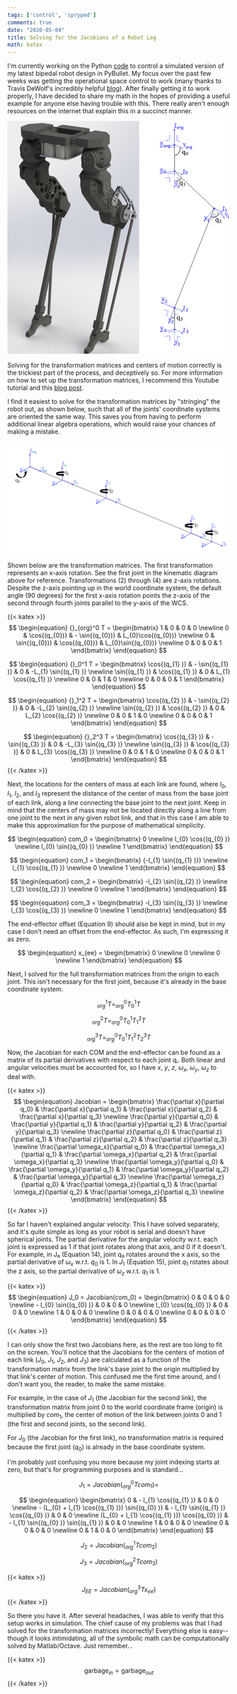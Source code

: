 ```yaml
---
tags: ['control', 'spryped']
comments: true
date: "2020-05-04"
title: Solving for the Jacobians of a Robot Leg
math: katex
---
```

I'm currently working on the Python [code](https://github.com/bbokser/spryped) to control a simulated version of my latest bipedal robot design in PyBullet. My focus over the past few weeks was getting the operational space control to work (many thanks to Travis DeWolf's incredibly helpful [blog](https://studywolf.wordpress.com/site-index/)). After finally getting it to work properly, I have decided to share my math in the hopes of providing a useful example for anyone else having trouble with this. There really aren't enough resources on the internet that explain this in a succinct manner.

![Kinematic Diagram](/images/2020-05-04/kin_diagram.png)

Solving for the transformation matrices and centers of motion correctly is the trickiest part of the process, and deceptively so. For more information on how to set up the transformation matrices, I recommend this Youtube tutorial and this [blog post](https://studywolf.wordpress.com/2017/06/09/deriving-a-robots-transform-matrices/).

I find it easiest to solve for the transformation matrices by "stringing" the robot out, as shown below, such that all of the joints' coordinate systems are oriented the same way. This saves you from having to perform additional linear algebra operations, which would raise your chances of making a mistake.

![Kinematic Diagram 2](/images/2020-05-04/kinematicdiagram-2_orig.png)

Shown below are the transformation matrices. The first transformation represents an x-axis rotation. See the first joint in the kinematic diagram above for reference. Transformations (2) through (4) are z-axis rotations. Despite the z-axis pointing up in the world coordinate system, the default angle (90 degrees) for the first x-axis rotation points the z-axis of the second through fourth joints parallel to the y-axis of the WCS.

{{< katex >}} 
$$
\begin{equation}
	{}_{org}^0 T = \begin{bmatrix}
	1 & 0 & 0 & 0  \newline
	0 & \cos{(q_{0})} & - \sin{(q_{0})} & L_{0}\cos{(q_{0})}  \newline
	0 & \sin{(q_{0})} & \cos{(q_{0})} & L_{0}\sin{(q_{0})}  \newline
	0 & 0 & 0 & 1
	\end{bmatrix}	
\end{equation}
$$


$$
\begin{equation}
	{}_0^1 T = \begin{bmatrix}
	\cos{(q_{1} )} & - \sin{(q_{1} )} & 0 & -L_{1} \sin{(q_{1} )} \newline
	\sin{(q_{1} )} & \cos{(q_{1} )} & 0 & L_{1} \cos{(q_{1} )} \newline
	0 & 0 & 1 & 0 \newline
	0 & 0 & 0 & 1
	\end{bmatrix}
\end{equation}
$$

$$
\begin{equation}
	{}_1^2 T = \begin{bmatrix}
 	\cos{(q_{2} )} & - \sin{(q_{2} )} & 0 & -L_{2} \sin{(q_{2} )} \newline
 	\sin{(q_{2} )} & \cos{(q_{2} )} & 0 & L_{2} \cos{(q_{2} )} \newline
 	0 & 0 & 1 & 0 \newline
 	0 & 0 & 0 & 1
	\end{bmatrix}
\end{equation}
$$

$$
\begin{equation}
	{}_2^3 T = \begin{bmatrix}
 	\cos{(q_{3} )} & - \sin{(q_{3} )} & 0 & -L_{3} \sin{(q_{3} )} \newline
 	\sin{(q_{3} )} & \cos{(q_{3} )} & 0 & L_{3} \cos{(q_{3} )} \newline
 	0 & 0 & 1 & 0 \newline
 	0 & 0 & 0 & 1
	\end{bmatrix}
\end{equation}
$$
{{< /katex >}} 

Next, the locations for the centers of mass at each link are found, where $l_0$, $l_1$, $l_2$, and $l_3$ represent the distance of the center of mass from the base joint of each link, along a line connecting the base joint to the next joint. Keep in mind that the centers of mass may not be located directly along a line from one joint to the next in any given robot link, and that in this case I am able to make this approximation for the purpose of mathematical simplicity.

$$
\begin{equation}
	com_0 = \begin{bmatrix}
 	0 \newline
 	l_{0} \cos{(q_{0} )} \newline
 	l_{0} \sin{(q_{0} )} \newline
 	1
\end{bmatrix}
\end{equation}
$$

$$
\begin{equation}
	com_1 = \begin{bmatrix}
 	{-l_{1} \sin{(q_{1} )}} \newline
 	l_{1} \cos{(q_{1} )} \newline
 	0 \newline
 	1
\end{bmatrix}
\end{equation}
$$

$$
\begin{equation}
	com_2 = \begin{bmatrix}
 	-l_{2} \sin{(q_{2} )} \newline
 	l_{2} \cos{(q_{2} )} \newline
 	0 \newline
 	1
\end{bmatrix}
\end{equation}
$$

$$
\begin{equation}
	com_3 = \begin{bmatrix}
  	-l_{3} \sin{(q_{3} )} \newline
  	l_{3} \cos{(q_{3} )} \newline
  	0 \newline
  	1
\end{bmatrix}
\end{equation}
$$


The end-effector offset (Equation 9) should also be kept in mind, but in my case I don't need an offset from the end-effector. As such, I'm expressing it as zero.

$$
\begin{equation}
	x_{ee} = \begin{bmatrix}
 	0 \newline
 	0 \newline
 	0 \newline
 	1
\end{bmatrix}
\end{equation}
$$

Next, I solved for the full transformation matrices from the origin to each joint. This isn't necessary for the first joint,  because it's already in the base coordinate system.

$$
\begin{equation}
	_{org}^1 T = _{org}^0 T _0^1 T
\end{equation}
$$

$$
\begin{equation}
	_{org}^2 T = _{org}^0 T _0^1 T _1^2 T
\end{equation}
$$

$$
\begin{equation}
	_{org}^3 T = _{org}^0 T _0^1 T _1^2 T _2^3 T
\end{equation}
$$ 

Now, the Jacobian for each COM and the end-effector can be found as a matrix of its partial derivatives with respect to each joint qᵢ. Both linear and angular velocities must be accounted for, so I have $x$, $y$, $z$, $\omega_x$, $\omega_y$, $\omega_z$  to deal with.

{{< katex >}} 
$$
\begin{equation}
	Jacobian = 
	\begin{bmatrix}
	\frac{\partial x}{\partial q_0} & \frac{\partial x}{\partial q_1} & \frac{\partial x}{\partial q_2} & \frac{\partial x}{\partial q_3} \newline
	\frac{\partial y}{\partial q_0} & \frac{\partial y}{\partial q_1} & \frac{\partial y}{\partial q_2} & \frac{\partial y}{\partial q_3} \newline
	\frac{\partial z}{\partial q_0} & \frac{\partial z}{\partial q_1} & \frac{\partial z}{\partial q_2} & \frac{\partial z}{\partial q_3} \newline
	\frac{\partial \omega_x}{\partial q_0} & \frac{\partial \omega_x}{\partial q_1} & \frac{\partial \omega_x}{\partial q_2} & \frac{\partial \omega_x}{\partial q_3} \newline
	\frac{\partial \omega_y}{\partial q_0} & \frac{\partial \omega_y}{\partial q_1} & \frac{\partial \omega_y}{\partial q_2} & \frac{\partial \omega_y}{\partial q_3} \newline
	\frac{\partial \omega_z}{\partial q_0} & \frac{\partial \omega_z}{\partial q_1} & \frac{\partial \omega_z}{\partial q_2} & \frac{\partial \omega_z}{\partial q_3} \newline
	\end{bmatrix}
\end{equation}
$$ 
{{< /katex >}} 

So far I haven't explained angular velocity. This I have solved separately, and it's quite simple as long as your robot is serial and doesn't have spherical joints. The partial derivative for the angular velocity w.r.t. each joint is expressed as 1 if that joint rotates along that axis, and 0 if it doesn't. For example, in J₀ (Equation 14), joint q₀ rotates around the x axis, so the partial derivative of $\omega_x$ w.r.t. $q_0$ is 1. In $J_1$ (Equation 15), joint $q_1$ rotates about the z axis, so the partial derivative of $\omega_z$ w.r.t. $q_1$ is 1.

{{< katex >}} 
$$
\begin{equation}
	J_0 =  Jacobian(com_0) =
	\begin{bmatrix}
	0 & 0 & 0 & 0 \newline
	- l_{0} \sin{(q_{0} )} & 0 & 0 & 0 \newline
	l_{0} \cos{(q_{0} )} & 0 & 0 & 0 \newline
	1 & 0 & 0 & 0 \newline
	0 & 0 & 0 & 0 \newline
	0 & 0 & 0 & 0
	\end{bmatrix}
\end{equation}
$$ 
{{< /katex >}}

I can only show the first two Jacobians here, as the rest are too long to fit on the screen. You'll notice that the Jacobians for the centers of motion of each link ($J_0$, $J_1$, $J_2$, and $J_3$) are calculated as a function of the transformation matrix from the link's base joint to the origin multiplied by that link's center of motion. This confused me the first time around, and I don't want you, the reader, to make the same mistake.

For example, in the case of $J_1$ (the Jacobian for the second link), the transformation matrix from joint 0 to the world coordinate frame (origin) is multiplied by $com_1$, the center of motion of the link between joints 0 and 1 (the first and second joints, so the second link).

For  $J_0$ (the Jacobian for the first link), no transformation matrix is required because the first joint ($q_0$) is already in the base coordinate system.

I'm probably just confusing you more because my joint indexing starts at zero, but that's for programming purposes and is standard...


$$ J_1 = Jacobian(_{org}^0 T  com_1) = $$

$$
\begin{equation}
	\begin{bmatrix}
	0 & - l_{1} \cos{(q_{1} )} & 0 & 0  \newline
	- (L_{0} + l_{1} \cos{(q_{1} )}) \sin{(q_{0} )} & - l_{1} \sin{(q_{1} )} \cos{(q_{0} )} & 0 & 0  \newline
	(L_{0} + l_{1} \cos{(q_{1} )}) \cos{(q_{0} )} & - l_{1} \sin{(q_{0} )} \sin{(q_{1} )} & 0 & 0  \newline
	1 & 0 & 0 & 0  \newline
	0 & 0 & 0 & 0  \newline
	0 & 1 & 0 & 0
\end{bmatrix}
\end{equation}
$$

$$
\begin{equation}
	J_2 = Jacobian(_{org}^1 T  com_2)
\end{equation}
$$

$$
\begin{equation}
	J_3 = Jacobian(_{org}^2 T  com_3)
\end{equation}
$$

{{< katex >}} 
$$
\begin{equation}
	J_{EE} = Jacobian(_{org}^3 T  x_{ee})
\end{equation}
$$ 
{{< /katex >}}

So there you have it. After several headaches, I was able to verify that this setup works in simulation. The chief cause of my problems was that I had solved for the transformation matrices incorrectly! Everything else is easy--though it looks intimidating, all of the symbolic math can be computationally solved by Matlab/Octave. Just remember...

{{< katex >}} 
$$
\begin{equation}
	\text{garbage}_{in} = \text{garbage}_{out}
\end{equation}
$$
{{< /katex >}} 
